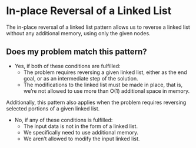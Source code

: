 # In-place Reversal of a Linked List
The in-place reversal of a linked list pattern allows us to reverse a linked list without any additional memory, using only the given nodes.

## Does my problem match this pattern?
- Yes, if both of these conditions are fulfilled:
    - The problem requires reversing a given linked list, either as the end goal, or as an intermediate step of the solution.
    - The modifications to the linked list must be made in place, that is, we’re not allowed to use more than O(1) additional space in memory.
    
Additionally, this pattern also applies when the problem requires reversing selected portions of a given linked list.

- No, if any of these conditions is fulfilled:
    - The input data is not in the form of a linked list.
    - We specifically need to use additional memory.
    - We aren’t allowed to modify the input linked list.

